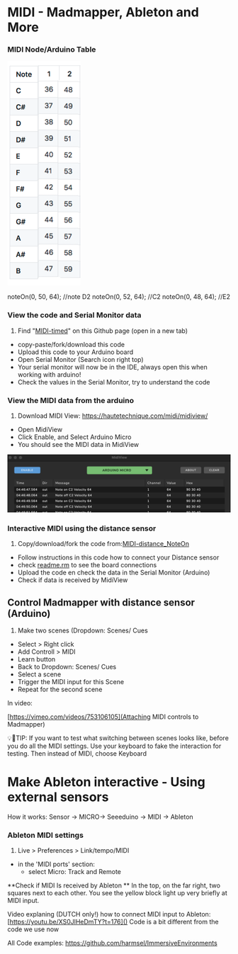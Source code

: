 
# MIDI - Madmapper, Ableton and More 

### MIDI Node/Arduino Table

![](images/MIDI-Table.png) 

noteOn(0, 50, 64); //note D2
noteOn(0, 52, 64); //C2
noteOn(0, 48, 64); //E2



### View the code and Serial Monitor data

1. Find "[MIDI-timed](MIDI-timed)" on this Github page (open in a new tab)
- copy-paste/fork/download this code
- Upload this code to your Arduino board
- Open Serial Monitor (Search icon right top)
- Your serial monitor will now be in the IDE, always open this when working with arduino!
- Check the values in the Serial Monitor, try to understand the code

### View the MIDI data from the arduino 
1. Download MIDI View: https://hautetechnique.com/midi/midiview/
- Open MidiView 
- Click Enable, and Select Arduino Micro 
- You should see the MIDI data in MidiView

![](images/midiView.png)

### Interactive MIDI using the distance sensor 
1. Copy/download/fork the code from:[MIDI-distance_NoteOn](MIDI-distance_NoteOn)
- Follow instructions in this code how to connect your Distance sensor
- check [readme.rm](readme.rm) to see the board connections
- Upload the code en check the data in the Serial Monitor (Arduino)  
- Check if data is received by MidiView  

## Control Madmapper with distance sensor (Arduino) 
1. Make two scenes (Dropdown: Scenes/ Cues 
- Select > Right click
- Add Controll > MIDI
- Learn button
- Back to Dropdown: Scenes/ Cues
- Select a scene 
- Trigger the MIDI input for this Scene
- Repeat for the second scene

In video:

[https://vimeo.com/videos/753106105](Attaching MIDI controls to Madmapper)


💡🚀TIP: If you want to test what switching between scenes looks like, before you do all the MIDI settings. Use your keyboard to fake the interaction for testing. Then instead of MIDI, choose Keyboard 

# Make Ableton interactive - Using external sensors 
How it works: Sensor -> MICRO-> Seeeduino -> MIDI -> Ableton 

### Ableton MIDI settings 
1. Live > Preferences > Link/tempo/MIDI 
- in the 'MIDI ports' section:  
	- select Micro: Track and Remote

**Check if MIDI Is received by Ableton 
**
In the top, on the far right, two squares next to each other. You see the yellow block light up very briefly at MIDI input.

Video explaning (DUTCH only!) how to connect MIDI input to Ableton: [https://youtu.be/XS0JlHeDmTY?t=176]()
Code is a bit different from the code we use now

All Code examples: 
https://github.com/harmsel/ImmersiveEnvironments 
